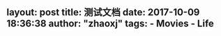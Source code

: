 ﻿layout: post
title: 测试文档
date: 2017-10-09 18:36:38
author: "zhaoxj"
tags:
		- Movies
		- Life
---



